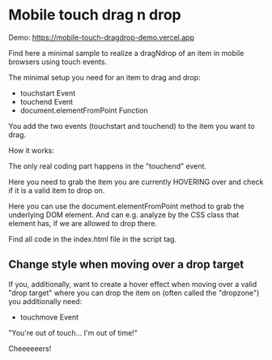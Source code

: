 # Mobile touch drag n drop

Demo: https://mobile-touch-dragdrop-demo.vercel.app

Find here a minimal sample to realize a dragNdrop of an item in mobile browsers using touch events.

The minimal setup you need for an item to drag and drop:

- touchstart Event
- touchend Event
- document.elementFromPoint Function

You add the two events (touchstart and touchend) to the item you want to drag.

How it works:

The only real coding part happens in the "touchend" event.

Here you need to grab the item you are currently HOVERING over and check if it 
is a valid item to drop on.

Here you can use the document.elementFromPoint method to grab the underlying DOM element.
And can e.g. analyze by the CSS class that element has, if we are allowed to drop there.

Find all code in the index.html file in the script tag.

## Change style when moving over a drop target

If you, additionally, want to create a hover effect when moving over a valid "drop target" 
where you can drop the item on (often called the "dropzone") you additionally need:

- touchmove Event

"You're out of touch... I'm out of time!"

Cheeeeeers!